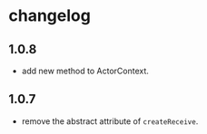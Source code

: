 # changelog

## 1.0.8

+ add new method to ActorContext.

## 1.0.7

+ remove the abstract attribute of `createReceive`.